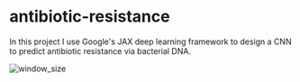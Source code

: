 # antibiotic-resistance

In this project I use Google's JAX deep learning framework to design a CNN to predict antibiotic resistance via bacterial DNA. 

![window_size](https://user-images.githubusercontent.com/59240067/119237593-3eedcd00-bb03-11eb-8eb8-b759df3c398a.png)
